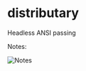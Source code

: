 distributary
============

Headless ANSI passing

Notes:

![Notes](https://raw.github.com/jasonmay/distributary/master/doc/notes.jpg?token=43722__eyJzY29wZSI6IlJhd0Jsb2I6amFzb25tYXkvZGlzdHJpYnV0YXJ5L21hc3Rlci9kb2Mvbm90ZXMuanBnIiwiZXhwaXJlcyI6MTM4NjQzMjUyM30%3D--1f183d9b82c46a7382a5a8baa1aacda52cbf854b)

